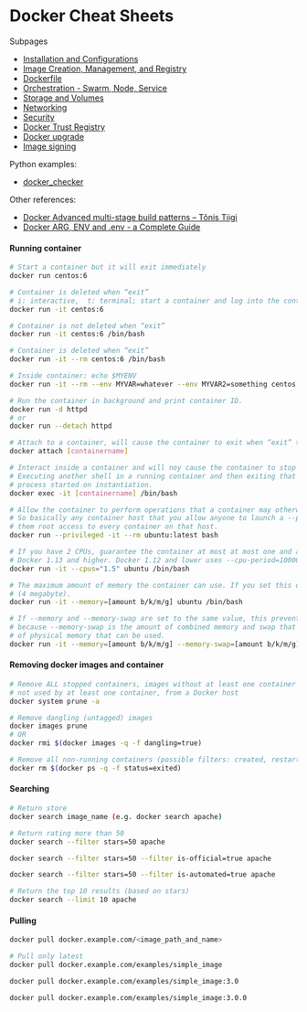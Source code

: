 # Docker Cheat Sheets

Subpages
- [Installation and Configurations](docker-configurations.md)
- [Image Creation, Management, and Registry](docker-image-creation-management-registry.md)
- [Dockerfile](docker-dockerfile.md)
- [Orchestration - Swarm, Node, Service](docker-orchestration.md)
- [Storage and Volumes](docker-storage-and-volumes.md)
- [Networking](docker-networking.md)
- [Security](docker-security.md)
- [Docker Trust Registry](docker-trusted-registry.md)
- [Docker upgrade](docker-upgrade.md)
- [Image signing](docker-image-signing.md)

Python examples:
- [docker_checker](docker_checker/README.md)

Other references:
- [Docker Advanced multi-stage build patterns – Tõnis Tiigi](https://medium.com/@tonistiigi/advanced-multi-stage-build-patterns-6f741b852fae)
- [Docker ARG, ENV and .env - a Complete Guide](https://vsupalov.com/docker-arg-env-variable-guide/)


#### Running container

```bash
# Start a container but it will exit immediately
docker run centos:6

# Container is deleted when “exit”
# i: interactive,  t: terminal; start a container and log into the container
docker run -it centos:6

# Container is not deleted when “exit”
docker run -it centos:6 /bin/bash

# Container is deleted when “exit”
docker run -it --rm centos:6 /bin/bash

# Inside container: echo $MYENV
docker run -it --rm --env MYVAR=whatever --env MYVAR2=something centos:6 /bin/bash

# Run the container in background and print container ID.
docker run -d httpd
# or
docker run --detach httpd

# Attach to a container, will cause the container to exit when “exit” the container.
docker attach [containername]

# Interact inside a container and will noy cause the container to stop when you exit the running shell.
# Executing another shell in a running container and then exiting that shell will not stop the underlying container
# process started on instantiation.
docker exec -it [containername] /bin/bash

# Allow the container to perform operations that a container may otherwise be restricted from performing.
# So basically any container host that you allow anyone to launch a --privileged container on is the same as giving
# them root access to every container on that host.
docker run --privileged -it --rm ubuntu:latest bash

# If you have 2 CPUs, guarantee the container at most at most one and a half of the CPUs every second.
# Docker 1.13 and higher. Docker 1.12 and lower uses --cpu-period=100000 --cpu-quota=50000
docker run -it --cpus="1.5" ubuntu /bin/bash

# The maximum amount of memory the container can use. If you set this option, the minimum allowed value is 4m
# (4 megabyte).
docker run -it --memory=[amount b/k/m/g] ubuntu /bin/bash

# If --memory and --memory-swap are set to the same value, this prevents containers from using any swap. This is
# because --memory-swap is the amount of combined memory and swap that can be used, while --memory is only the amount
# of physical memory that can be used.
docker run -it --memory=[amount b/k/m/g] --memory-swap=[amount b/k/m/g] ubuntu /bin/bash

```


#### Removing docker images and container

```bash
# Remove ALL stopped containers, images without at least one container associated, all build cache, and all networks
# not used by at least one container, from a Docker host
docker system prune -a

# Remove dangling (untagged) images
docker images prune
# OR
docker rmi $(docker images -q -f dangling=true)

# Remove all non-running containers (possible filters: created, restarting, running, paused, exited)
docker rm $(docker ps -q -f status=exited)
```


#### Searching

```bash
# Return store
docker search image_name (e.g. docker search apache)	

# Return rating more than 50
docker search --filter stars=50 apache	

docker search --filter stars=50 --filter is-official=true apache

docker search --filter stars=50 --filter is-automated=true apache

# Return the top 10 results (based on stars)
docker search --limit 10 apache	
```


#### Pulling

```bash
docker pull docker.example.com/<image_path_and_name>

# Pull only latest
docker pull docker.example.com/examples/simple_image

docker pull docker.example.com/examples/simple_image:3.0

docker pull docker.example.com/examples/simple_image:3.0.0	
```
